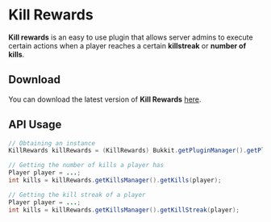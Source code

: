 # Kill Rewards
**Kill rewards** is an easy to use plugin that allows server admins to execute certain actions when a player reaches a certain **killstreak** or **number of kills**.

## Download
You can download the latest version of **Kill Rewards** [here](https://github.com/TenFont/KillRewards/releases/latest).

## API Usage
```java
// Obtaining an instance
KillRewards killRewards = (KillRewards) Bukkit.getPluginManager().getPlugin("KillRewards");

// Getting the number of kills a player has
Player player = ...;
int kills = killRewards.getKillsManager().getKills(player);

// Getting the kill streak of a player
Player player = ...;
int kills = killRewards.getKillsManager().getKillStreak(player);
```